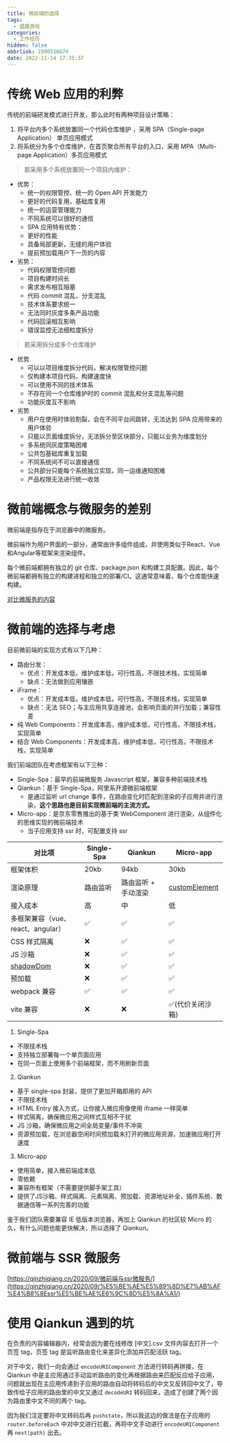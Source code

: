 ```yaml
---
title: 微前端的选择
tags:
  - 盛趣游戏
categories:
  - 工作经历
hidden: false
abbrlink: 1990516674
date: 2022-11-14 17:35:37
---
```


# 传统 Web 应用的利弊

传统的前端研发模式进行开发，那么此时有两种项目设计策略：

1. 将平台内多个系统放置同一个代码仓库维护 ，采用 SPA（Single-page Application） 单页应用模式
2. 将系统分为多个仓库维护，在首页聚合所有平台的入口，采用 MPA（Multi-page Application）多页应用模式

> 若采用多个系统放置同一个项目内维护：

- 优势：
  - 统一的权限管控、统一的 Open API 开发能力
  - 更好的代码复用，基础库复用
  - 统一的运营管理能力
  - 不同系统可以很好的通信
  - SPA 应用特有优势：
  - 更好的性能
  - 具备局部更新，无缝的用户体验
  - 提前预加载用户下一页的内容
- 劣势：
  - 代码权限管控问题
  - 项目构建时间长
  - 需求发布相互阻塞
  - 代码 commit 混乱、分支混乱
  - 技术体系要求统一
  - 无法同时灰度多条产品功能
  - 代码回滚相互影响
  - 错误监控无法细粒度拆分

> 若采用拆分成多个仓库维护

- 优势
  - 可以以项目维度拆分代码，解决权限管控问题
  - 仅构建本项目代码，构建速度快
  - 可以使用不同的技术体系
  - 不存在同一个仓库维护时的 commit 混乱和分支混乱等问题
  - 功能灰度互不影响
- 劣势
  - 用户在使用时体验割裂，会在不同平台间跳转，无法达到 SPA 应用带来的用户体验
  - 只能以页面维度拆分，无法拆分至区块部分，只能以业务为维度划分
  - 多系统同灰度策略困难
  - 公共包基础库重复加载
  - 不同系统间不可以直接通信
  - 公共部分只能每个系统独立实现，同一运维通知困难
  - 产品权限无法进行统一收敛

# 微前端概念与微服务的差别

微前端是指存在于浏览器中的微服务。

微前端作为用户界面的一部分，通常由许多组件组成，并使用类似于React、Vue和Angular等框架来渲染组件。

每个微前端都拥有独立的 git 仓库、package.json 和构建工具配置。因此，每个微前端都拥有独立的构建进程和独立的部署/CI。这通常意味着，每个仓库能快速构建。

[对比微服务的内容](https://zh-hans.single-spa.js.org/docs/microfrontends-concept#%E5%AF%B9%E6%AF%94%E5%BE%AE%E6%9C%8D%E5%8A%A1)

# 微前端的选择与考虑

目前微前端的实现方式有以下几种：
- 路由分发：
  - 优点：开发成本低，维护成本低，可行性高，不限技术栈，实现简单
  - 缺点：无法做到应用镶嵌
- iFrame：
  - 优点：开发成本低，维护成本低，可行性高，不限技术栈，实现简单
  - 缺点：无法 SEO；与主应用共享连接池，会影响页面的并行加载；兼容性差
- 纯 Web Components：开发成本高，维护成本低，可行性高，不限技术栈，实现简单
- 结合 Web Components：开发成本高，维护成本低，可行性高，不限技术栈，实现简单

我们前端团队在考虑框架有以下三种：
- Single-Spa：最早的前端微服务 Javascript 框架，兼容多种前端技术栈
- Qiankun：基于 Single-Spa，阿里系开源微前端框架
  - 是通过监听 url change 事件，在路由变化时匹配到渲染的子应用并进行渲染，**这个思路也是目前实现微前端的主流方式。**
- Micro-app：是京东零售推出的基于类 WebComponent 进行渲染，从组件化的思维实现的微前端技术
  - 当子应用支持 ssr 时，可配置支持 ssr

| 对比项 | Single-Spa | Qiankun | Micro-app |
| -- | -- | -- | -- |
| 框架体积 | 20kb | 94kb | 30kb |
| 渲染原理 | 路由监听 | 路由监听 + 手动渲染 | [customElement](https://developer.mozilla.org/zh-CN/docs/Web/Web_Components/Using_custom_elements) |
| 接入成本 | 高 | 中 | 低 |
| 多框架兼容（vue、react、angular）| ✅ | ✅ | ✅ |
| CSS 样式隔离 | ❌ | ✅ | ✅ |
| JS 沙箱 | ❌ | ✅ | ✅ |
| [shadowDom](https://developer.mozilla.org/zh-CN/docs/Web/Web_Components/Using_shadow_DOM) | ❌ | ✅ | ✅ |
| 预加载 | ❌ | ✅ | ✅ |
| webpack 兼容 | ✅ | ✅ | ✅ |
| vite 兼容 | ❌ | ❌ | ✅(代价关闭沙箱) |

1. Single-Spa
  - 不限技术栈
  - 支持独立部署每一个单页面应用
  - 在同一页面上使用多个前端框架，而不用刷新页面
2. Qiankun
  - 基于 single-spa 封装，提供了更加开箱即用的 API
  - 不限技术栈
  - HTML Entry 接入方式，让你接入微应用像使用 iframe 一样简单
  - 样式隔离，确保微应用之间样式互相不干扰
  - JS 沙箱，确保微应用之间全局变量/事件不冲突
  - 资源预加载，在浏览器空闲时间预加载未打开的微应用资源，加速微应用打开速度
3. Micro-app
  - 使用简单，接入微前端成本低
  - 零依赖
  - 兼容所有框架（不需要提供脚手架工具）
  - 提供了JS沙箱、样式隔离、元素隔离、预加载、资源地址补全、插件系统、数据通信等一系列完善的功能

鉴于我们团队需要兼容 IE 低版本浏览器，再加上 Qiankun 的社区较 Micro 的久，有什么问题也能更快解决，所以选择了 Qiankun。

# 微前端与 SSR 微服务

[https://qinzhiqiang.cn/2020/09/微前端与ssr微服务/](https://qinzhiqiang.cn/2020/09/%E5%BE%AE%E5%89%8D%E7%AB%AF%E4%B8%8Essr%E5%BE%AE%E6%9C%8D%E5%8A%A1/)

# 使用 Qiankun 遇到的坑

在负责的内容编辑器内，经常会因为要在线修改 [中文].csv 文件内容去打开一个页签 tag，页签 tag 是监听路由变化来差异化添加并匹配活跃 tag。

对于中文，我们一向会通过 `encodeURIComponent` 方法进行转码再拼接，在 Qiankun 中是主应用通过手动监听路由的变化再根据路由来匹配反应给子应用，问题就出现在主应用传递到子应用的路由自动将转码后的中文又反转回中文了，导致传给子应用的路由里的中文又通过 `decodeURI` 转码回来，造成了创建了两个因为路由里中文不同的两个 tag。

因为我们注定要将中文转码后再 `pushstate`，所以我这边的做法是在子应用的 `router.beforeEach` 中对中文进行拦截，再将中文手动进行 `encodeURIComponent` 再 `next(path)` 出去。